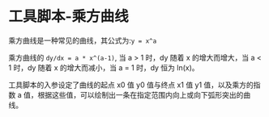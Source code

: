 # 工具脚本-乘方曲线

乘方曲线是一种常见的曲线，其公式为:`y = x^a`

乘方曲线的 `dy/dx = a * x^(a-1)`, 当 a > 1 时，dy 随着 x 的增大而增大，当 a < 1 时，dy 随着 x 的增大而减小，当 a = 1 时，dy 恒为 ln(x)。

工具脚本的入参设定了曲线的起点 x0 值 y0 值与终点 x1 值 y1 值，以及乘方的指数 a 值，根据这些值，可以绘制出一条在指定范围内向上或向下弧形突出的曲线。
